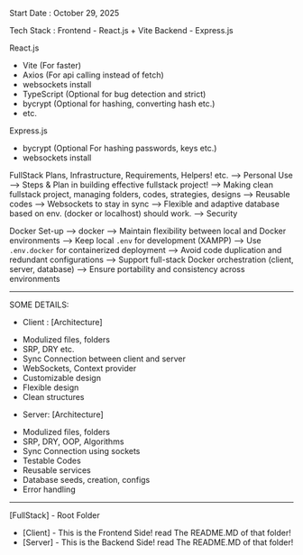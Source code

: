 Start Date : October 29, 2025

Tech Stack :
Frontend - React.js + Vite
Backend - Express.js

React.js 
- Vite (For faster)
- Axios (For api calling instead of fetch)
- websockets install 
- TypeScript (Optional for bug detection and strict)
- bycrypt (Optional for hashing, converting hash etc.)
- etc.


Express.js
- bycrypt (Optional For hashing passwords, keys etc.)
- websockets install


FullStack Plans, Infrastructure, Requirements, Helpers! etc.
--> Personal Use
--> Steps & Plan in building effective fullstack project!
--> Making clean fullstack project, managing folders, codes, strategies, designs
--> Reusable codes
--> Websockets to stay in sync 
--> Flexible and adaptive database based on env. (docker or localhost) should work.
--> Security

Docker Set-up
--> docker
--> Maintain flexibility between local and Docker environments
--> Keep local `.env` for development (XAMPP)
--> Use `.env.docker` for containerized deployment
--> Avoid code duplication and redundant configurations
--> Support full-stack Docker orchestration (client, server, database)
--> Ensure portability and consistency across environments

--------------------------------------------------------------------------------------------

SOME DETAILS:
* Client :
[Architecture]
- Modulized files, folders
- SRP, DRY etc.
- Sync Connection between client and server
- WebSockets, Context provider
- Customizable design
- Flexible design
- Clean structures

* Server:
[Architecture]
- Modulized files, folders
- SRP, DRY, OOP, Algorithms
- Sync Connection using sockets
- Testable Codes
- Reusable services
- Database seeds, creation, configs
- Error handling

-------------------------------------------------------------------------------------------

[FullStack] - Root Folder

* [Client] - This is the Frontend Side! read The README.MD of that folder!
* [Server] - This is the Backend Side! read The README.MD of that folder!
